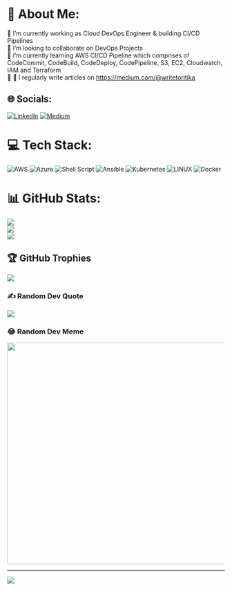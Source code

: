 # 💫 About Me:
🔭 I’m currently working as Cloud DevOps Engineer & building CI/CD Pipelines<br>👯 I’m looking to collaborate on DevOps Projects<br>🌱 I’m currently learning AWS CI/CD Pipeline which comprises of CodeCommit, CodeBuild, CodeDeploy, CodePipeline, S3, EC2, Cloudwatch, IAM and Terraform <br>🤝 💬 I regularly write articles on https://medium.com/@writetoritika<br>

## 🌐 Socials:
[![LinkedIn](https://img.shields.io/badge/LinkedIn-%230077B5.svg?logo=linkedin&logoColor=white)](https://linkedin.com/in/https://www.linkedin.com/in/ritika-m-ab651370/) [![Medium](https://img.shields.io/badge/Medium-12100E?logo=medium&logoColor=white)](https://medium.com/@https://medium.com/@writetoritika) 

# 💻 Tech Stack:
![AWS](https://img.shields.io/badge/AWS-%23FF9900.svg?style=for-the-badge&logo=amazon-aws&logoColor=white) ![Azure](https://img.shields.io/badge/azure-%230072C6.svg?style=for-the-badge&logo=azure-devops&logoColor=white) ![Shell Script](https://img.shields.io/badge/shell_script-%23121011.svg?style=for-the-badge&logo=gnu-bash&logoColor=white) ![Ansible](https://img.shields.io/badge/ansible-%231A1918.svg?style=for-the-badge&logo=ansible&logoColor=white) ![Kubernetes](https://img.shields.io/badge/kubernetes-%23326ce5.svg?style=for-the-badge&logo=kubernetes&logoColor=white) ![LINUX](https://img.shields.io/badge/Linux-FCC624?style=for-the-badge&logo=linux&logoColor=black) ![Docker](https://img.shields.io/badge/docker-%230db7ed.svg?style=for-the-badge&logo=docker&logoColor=white)
# 📊 GitHub Stats:
![](https://github-readme-stats.vercel.app/api?username=writetoritika&theme=radical&hide_border=true&include_all_commits=true&count_private=true)<br/>
![](https://github-readme-streak-stats.herokuapp.com/?user=writetoritika&theme=radical&hide_border=true)<br/>
![](https://github-readme-stats.vercel.app/api/top-langs/?username=writetoritika&theme=radical&hide_border=true&include_all_commits=true&count_private=true&layout=compact)

## 🏆 GitHub Trophies
![](https://github-profile-trophy.vercel.app/?username=writetoritika&theme=radical&no-frame=false&no-bg=true&margin-w=4)

### ✍️ Random Dev Quote
![](https://quotes-github-readme.vercel.app/api?type=horizontal&theme=radical)

### 😂 Random Dev Meme
<img src="https://rm.up.railway.app/" width="512px"/>

---
[![](https://visitcount.itsvg.in/api?id=writetoritika&icon=0&color=0)](https://visitcount.itsvg.in)

<!-- Proudly created with GPRM ( https://gprm.itsvg.in ) -->
